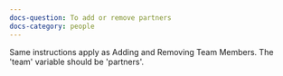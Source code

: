 ```yaml
---
docs-question: To add or remove partners
docs-category: people
---
```

Same instructions apply as Adding and Removing Team Members.  The 'team' variable should be 'partners'.
